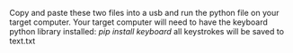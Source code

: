 Copy and paste these two files into a usb and run the python file on your target computer.
Your target computer will need to have the keyboard python library installed: *pip install keyboard*
all keystrokes will be saved to text.txt

